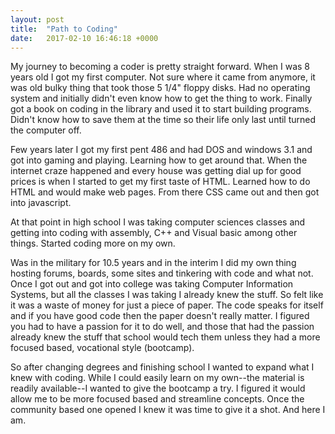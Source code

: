 ```yaml
---
layout: post
title:  "Path to Coding"
date:   2017-02-10 16:46:18 +0000
---
```



My journey to becoming a coder is pretty straight forward. When I was 8 years old I got my first computer. Not sure where it came from anymore, it was old bulky thing that took those 5 1/4" floppy disks. Had no operating system and initially didn't even know how to get the thing to work. Finally got a book on coding in the library and used it to start building programs. Didn't know how to save them at the time so their life only last until turned the computer off.

Few years later I got my first pent 486 and had DOS and windows 3.1 and got into gaming and playing. Learning how to get around that. When the internet craze happened and every house was getting dial up for good prices is when I started to get my first taste of HTML. Learned how to do HTML and would make web pages. From there CSS came out and then got into javascript.

At that point in high school I was taking computer sciences classes and getting into coding with assembly, C++ and Visual basic among other things. Started coding more on my own.

Was in the military for 10.5 years and in the interim I did my own thing hosting forums, boards, some sites and tinkering with code and what not. Once I got out and got into college was taking Computer Information Systems, but all the classes I was taking I already knew the stuff. So felt like it was a waste of money for just a piece of paper. The code speaks for itself and if you have good code then the paper doesn't really matter. I figured you had to have a passion for it to do well, and those that had the passion already knew the stuff that school would tech them unless they had a more focused based, vocational style (bootcamp).

So after changing degrees and finishing school I wanted to expand what I knew with coding. While I could easily learn on my own--the material is readily available--I wanted to give the bootcamp a try. I figured it would allow me to be more focused based and streamline concepts. Once the community based one opened I knew it was time to give it a shot. And here I am.
